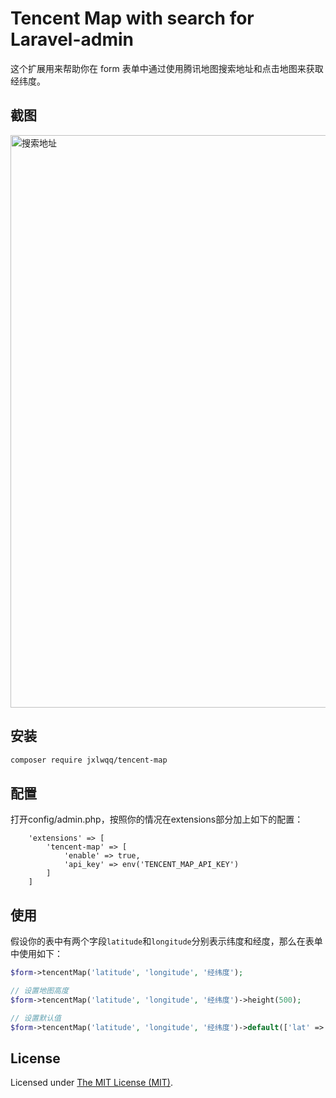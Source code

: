 # Tencent Map with search for Laravel-admin


这个扩展用来帮助你在 form 表单中通过使用腾讯地图搜索地址和点击地图来获取经纬度。


## 截图

<img width="916" alt="搜索地址" src="https://user-images.githubusercontent.com/2421068/53468061-ab4c0400-3a93-11e9-8a41-4c320733af3d.png">

## 安装

```bash
composer require jxlwqq/tencent-map
```

## 配置

打开config/admin.php，按照你的情况在extensions部分加上如下的配置：

```
    'extensions' => [
        'tencent-map' => [
            'enable' => true,
            'api_key' => env('TENCENT_MAP_API_KEY')
        ]
    ]
```

## 使用

假设你的表中有两个字段`latitude`和`longitude`分别表示纬度和经度，那么在表单中使用如下：

```php
$form->tencentMap('latitude', 'longitude', '经纬度');

// 设置地图高度
$form->tencentMap('latitude', 'longitude', '经纬度')->height(500);

// 设置默认值
$form->tencentMap('latitude', 'longitude', '经纬度')->default(['lat' => 90, 'lng' => 90]);

```

## License

Licensed under [The MIT License (MIT)](LICENSE).
